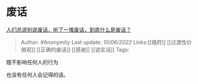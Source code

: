 # 废话
[人们总说别说废话，听了一堆废话，到底什么是废话？](https://www.zhihu.com/question/35132214/answer/2519414179)

> Author: #Anonymity
> Last update: *10/06/2022*
> Links:[[城府]] [[过渡性价值观]] [[正确的废话]] [[感谢]] [[说实话]]
> Tags:

既不影响任何人的行为

也没有任何人会记得的话。
